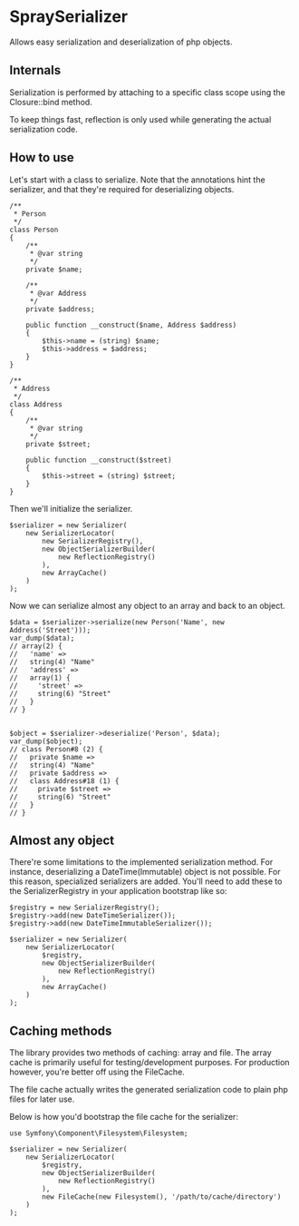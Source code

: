 SpraySerializer
===============

Allows easy serialization and deserialization of php objects.

Internals
---------

Serialization is performed by attaching to a specific class scope using the Closure::bind method.

To keep things fast, reflection is only used while generating the actual serialization code.

How to use
----------

Let's start with a class to serialize. Note that the annotations hint the serializer, and that they're required for deserializing objects.

    /**
     * Person
     */
    class Person
    {
        /**
         * @var string
         */
        private $name;

        /**
         * @var Address
         */
        private $address;

        public function __construct($name, Address $address)
        {
            $this->name = (string) $name;
            $this->address = $address;
        }
    }

    /**
     * Address
     */
    class Address
    {
        /**
         * @var string
         */
        private $street;

        public function __construct($street)
        {
            $this->street = (string) $street;
        }
    }

Then we'll initialize the serializer.

    $serializer = new Serializer(
        new SerializerLocator(
            new SerializerRegistry(),
            new ObjectSerializerBuilder(
                new ReflectionRegistry()
            ),
            new ArrayCache()
        )
    );

Now we can serialize almost any object to an array and back to an object.

    $data = $serializer->serialize(new Person('Name', new Address('Street')));
    var_dump($data);
    // array(2) {
    //   'name' =>
    //   string(4) "Name"
    //   'address' =>
    //   array(1) {
    //     'street' =>
    //     string(6) "Street"
    //   }
    // }


    $object = $serializer->deserialize('Person', $data);
    var_dump($object);
    // class Person#8 (2) {
    //   private $name =>
    //   string(4) "Name"
    //   private $address =>
    //   class Address#18 (1) {
    //     private $street =>
    //     string(6) "Street"
    //   }
    // }

Almost any object
-----------------

There're some limitations to the implemented serialization method. For instance,
deserializing a DateTime(Immutable) object is not possible. For this reason,
specialized serializers are added. You'll need to add these to the
SerializerRegistry in your application bootstrap like so:

    $registry = new SerializerRegistry();
    $registry->add(new DateTimeSerializer());
    $registry->add(new DateTimeImmutableSerializer());
    
    $serializer = new Serializer(
        new SerializerLocator(
            $registry,
            new ObjectSerializerBuilder(
                new ReflectionRegistry()
            ),
            new ArrayCache()
        )
    );

Caching methods
---------------

The library provides two methods of caching: array and file. The array cache is
primarily useful for testing/development purposes. For production however, you're
better off using the FileCache.

The file cache actually writes the generated serialization code to plain php
files for later use.

Below is how you'd bootstrap the file cache for the serializer:

    use Symfony\Component\Filesystem\Filesystem;

    $serializer = new Serializer(
        new SerializerLocator(
            $registry,
            new ObjectSerializerBuilder(
                new ReflectionRegistry()
            ),
            new FileCache(new Filesystem(), '/path/to/cache/directory')
        )
    );